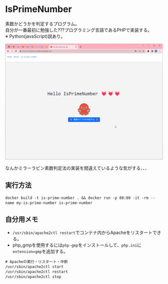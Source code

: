 # IsPrimeNumber

素数かどうかを判定するプログラム。  
自分が一番最初に勉強した???プログラミング言語であるPHPで実装する。  
※ Python(javaScript)説あり。  

![成果物](./.development/img/fruit.gif)  

なんかミラーラビン素数判定法の実装を間違えているような気がする、、、  

## 実行方法

```shell
docker build -t is-prime-number . && docker run -p 80:80 -it -rm --name my-is-prime-number is-prime-number
```

## 自分用メモ

- `/usr/sbin/apache2ctl restart`でコンテナ内からApacheをリスタートできる。  
- php_gmpを使用するには`php-gmp`をインストールして、`php.ini`に`extension=gmp`を追加する。  

```shell
# Apacheの実行・リスタート・中断
/usr/sbin/apache2ctl start
/usr/sbin/apache2ctl restart
/usr/sbin/apache2ctl stop
```
